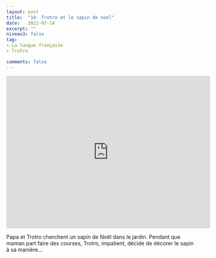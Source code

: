 ```yaml
---
layout: post
title:  "14- Trotro et le sapin de noel"
date:   2022-07-14
excerpt: ""
niveau3: false
tag:
- La langue française
- TroTro

comments: false
---
```

<center>
<img style="display: none;" src="/assets/img/thumbnails/trotro-14.jpg" alt="" width="1" height="1">
<iframe width="542px" height="406px" src="https://www.youtube.com/embed/uY9kfHfG9dQ?rel=0&controls=1&showinfo=0&modestbranding=1&enablejsapi=1" allowfullscreen frameborder="0" ></iframe></center>

Papa et Trotro cherchent un sapin de Noël dans le jardin. Pendant que maman part faire des courses, Trotro, impatient, décide de décorer le sapin à sa manière...
